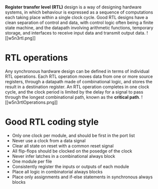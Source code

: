 **Register transfer level (RTL)** design is a way of designing hardware systems, in which behaviour is expressed as a sequence of computations each taking place within a single clock cycle. Good RTL designs have a clean separation of control and data, with control logic often being a finite state machine, and the datapath involving arithmetic functions, temporary storage, and interfaces to receive input data and transmit output data.
![[w5n3rtl.png]]

# RTL operations
Any synchronous hardware design can be defined in terms of individual RTL operations. Each RTL operation moves data from one or more source registers, through a datapath made of combinational logic, and stores the result in a destination register. An RTL operation completes in one clock cycle, and the clock period is limited by the delay for a signal to pass through the longest combinational path, known as the **critical path**.
![[w5n3rtlOperations.png]]
# Good RTL coding style
- Only one clock per module, and should be first in the port list
- Never use a clock from a data signal
- Clear all state on reset with a common reset signal
- All flip-flops should be clocked on the posedge of the clock
- Never infer latches in a combinational always block
- One module per file
- Consistently register the inputs or outputs of each module
- Place all logic in combinatorial always blocks
- Place only assignments and if-else statements in synchronous always blocks
